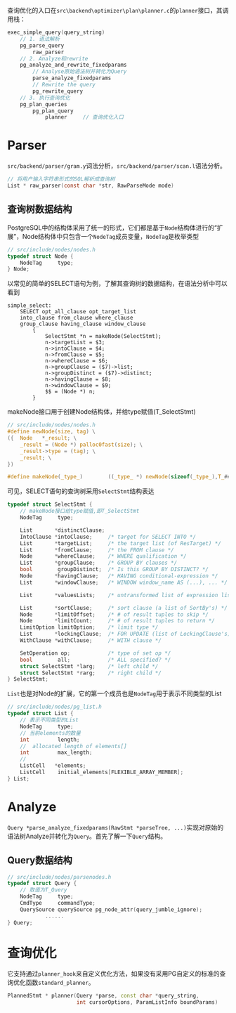 
查询优化的入口在`src\backend\optimizer\plan\planner.c`的`planner`接口，其调用栈：
```c
exec_simple_query(query_string)
    // 1. 语法解析
    pg_parse_query
        raw_parser
    // 2. Analyze和rewrite
    pg_analyze_and_rewrite_fixedparams
        // Analyse原始语法树并转化为Query
        parse_analyze_fixedparams
        // Rewrite the query
        pg_rewrite_query
    // 3. 执行查询优化
    pg_plan_queries
        pg_plan_query
            planner     // 查询优化入口
```
# Parser
`src/backend/parser/gram.y`词法分析，`src/backend/parser/scan.l`语法分析。
```C
// 将用户输入字符串形式的SQL解析成查询树
List * raw_parser(const char *str, RawParseMode mode)
```
## 查询树数据结构

PostgreSQL中的结构体采用了统一的形式，它们都是基于`Node`结构体进行的“扩展”，Node结构体中只包含一个`NodeTag`成员变量，`NodeTag`是枚举类型
```C
// src/include/nodes/nodes.h
typedef struct Node {
	NodeTag		type;
} Node;
```
以常见的简单的SELECT语句为例，了解其查询树的数据结构，在语法分析中可以看到
```
simple_select:
    SELECT opt_all_clause opt_target_list
    into_clause from_clause where_clause
    group_clause having_clause window_clause
        {
            SelectStmt *n = makeNode(SelectStmt);
            n->targetList = $3;
            n->intoClause = $4;
            n->fromClause = $5;
            n->whereClause = $6;
            n->groupClause = ($7)->list;
            n->groupDistinct = ($7)->distinct;
            n->havingClause = $8;
            n->windowClause = $9;
            $$ = (Node *) n;
        }
```

makeNode接口用于创建Node结构体，并给type赋值(T_SelectStmt)
```C
// src/include/nodes/nodes.h
#define newNode(size, tag) \
({	Node   *_result; \
	_result = (Node *) palloc0fast(size); \
	_result->type = (tag); \
	_result; \
})

#define makeNode(_type_)		((_type_ *) newNode(sizeof(_type_),T_##_type_))
```
可见，SELECT语句的查询树采用`SelectStmt`结构表达
```C++
typedef struct SelectStmt {
    // makeNode接口给type赋值,即T_SelectStmt
	NodeTag		type;

	List	   *distinctClause;
	IntoClause *intoClause;		/* target for SELECT INTO */
	List	   *targetList;		/* the target list (of ResTarget) */
	List	   *fromClause;		/* the FROM clause */
	Node	   *whereClause;	/* WHERE qualification */
	List	   *groupClause;	/* GROUP BY clauses */
	bool		groupDistinct;	/* Is this GROUP BY DISTINCT? */
	Node	   *havingClause;	/* HAVING conditional-expression */
	List	   *windowClause;	/* WINDOW window_name AS (...), ... */

	List	   *valuesLists;	/* untransformed list of expression lists */

	List	   *sortClause;		/* sort clause (a list of SortBy's) */
	Node	   *limitOffset;	/* # of result tuples to skip */
	Node	   *limitCount;		/* # of result tuples to return */
	LimitOption limitOption;	/* limit type */
	List	   *lockingClause;	/* FOR UPDATE (list of LockingClause's) */
	WithClause *withClause;		/* WITH clause */

	SetOperation op;			/* type of set op */
	bool		all;			/* ALL specified? */
	struct SelectStmt *larg;	/* left child */
	struct SelectStmt *rarg;	/* right child */
} SelectStmt;
```
`List`也是对Node的扩展，它的第一个成员也是`NodeTag`用于表示不同类型的List
```c
// src/include/nodes/pg_list.h
typedef struct List {
    // 表示不同类型的List
	NodeTag		type;
    // 当前elements的数量
	int			length;
    //  allocated length of elements[]
	int			max_length;
    // 
	ListCell   *elements;
	ListCell	initial_elements[FLEXIBLE_ARRAY_MEMBER];
} List;
```

# Analyze
`Query *parse_analyze_fixedparams(RawStmt *parseTree, ...)`实现对原始的语法树Analyze并转化为`Query`。首先了解一下`Query`结构。

## Query数据结构
```C
// src/include/nodes/parsenodes.h
typedef struct Query {
    // 取值为T_Query
	NodeTag		type;
	CmdType		commandType;
	QuerySource querySource pg_node_attr(query_jumble_ignore);
            ......
} Query;
```

# 查询优化

它支持通过`planner_hook`来自定义优化方法，如果没有采用PG自定义的标准的查询优化函数`standard_planner`。
```C++
PlannedStmt * planner(Query *parse, const char *query_string,
                      int cursorOptions, ParamListInfo boundParams)
```


